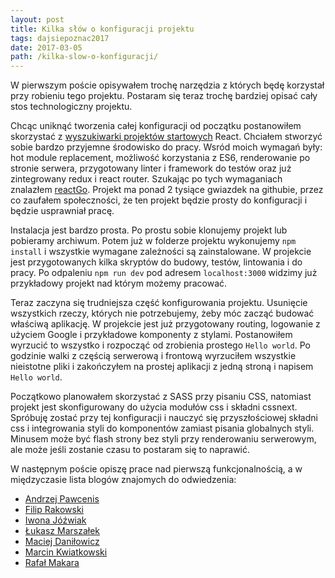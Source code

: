 ```yaml
---
layout: post
title: Kilka słów o konfiguracji projektu
tags: dajsiepoznac2017
date: 2017-03-05
path: /kilka-slow-o-konfiguracji/
---
```


W pierwszym poście opisywałem trochę narzędzia z których będę korzystał przy robieniu tego projektu. Postaram się teraz trochę bardziej opisać cały stos technologiczny projektu.

<!--more-->

Chcąc uniknąć tworzenia całej konfiguracji od początku postanowiłem skorzystać z [wyszukiwarki projektów startowych](http://andrewhfarmer.com/starter-project/) React. Chciałem stworzyć sobie bardzo przyjemne środowisko do pracy. Wsród moich wymagań były: hot module replacement, możliwość korzystania z ES6, renderowanie po stronie serwera, przygotowany linter i framework do testów oraz już zintegrowany redux i react router. Szukając po tych wymaganiach znalazłem [reactGo](https://github.com/reactGo/reactGo). Projekt ma ponad 2 tysiące gwiazdek na githubie, przez co zaufałem społeczności, że ten projekt będzie prosty do konfiguracji i będzie usprawniał pracę.

Instalacja jest bardzo prosta. Po prostu sobie klonujemy projekt lub pobieramy archiwum. Potem już w folderze projektu wykonujemy `npm install` i wszystkie wymagane zależności są zainstalowane. W projekcie jest przygotowanych kilka skryptów do budowy, testów, lintowania i do pracy. Po odpaleniu `npm run dev` pod adresem `localhost:3000` widzimy już przykładowy projekt nad którym możemy pracować.

Teraz zaczyna się trudniejsza część konfigurowania projektu. Usunięcie wszystkich rzeczy, których nie potrzebujemy, żeby móc zacząć budować właściwą aplikację. W projekcie jest już przygotowany routing, logowanie z użyciem Google i przykładowe komponenty z stylami. Postanowiłem wyrzucić to wszystko i rozpocząć od zrobienia prostego `Hello world`.  Po godzinie walki z częścią serwerową i frontową wyrzuciłem wszystkie nieistotne pliki i zakończyłem na prostej aplikacji z jedną stroną i napisem `Hello world`.

Początkowo planowałem skorzystać z SASS przy pisaniu CSS, natomiast projekt jest skonfigurowany do użycia modułów css i składni cssnext. Spróbuję zostać przy tej konfiguracji i nauczyć się przyszłościowej składni css i integrowania styli do komponentów zamiast pisania globalnych styli. Minusem może być flash strony bez styli przy renderowaniu serwerowym, ale może jeśli zostanie czasu to postaram się to naprawić.

W następnym poście opiszę prace nad pierwszą funkcjonalnością, a w międzyczasie lista blogów znajomych do odwiedzenia:

- [Andrzej Pawcenis](https://inkoguto.github.io/)
- [Filip Rakowski](https://github.com/dravek99/daj-sie-poznac)
- [Iwona Jóźwiak](http://iwona.giat.pl/)
- [Łukasz Marszałek](http://www.lmarszalek.pl/blog/)
- [Maciej Daniłowicz](http://maciej-danilowicz.pl/)
- [Marcin Kwiatkowski](http://marcin-kwiatkowski.com/)
- [Rafał Makara](https://rmakara.github.io/)
